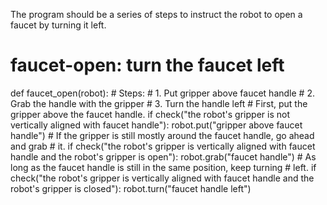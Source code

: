 

The program should be a series of steps to instruct the robot to open a faucet by turning it left.

# faucet-open: turn the faucet left
def faucet_open(robot):
    # Steps:
    #  1. Put gripper above faucet handle
    #  2. Grab the handle with the gripper
    #  3. Turn the handle left
    # First, put the gripper above the faucet handle.
    if check("the robot's gripper is not vertically aligned with faucet handle"):
        robot.put("gripper above faucet handle")
    # If the gripper is still mostly around the faucet handle, go ahead and grab
    # it.
    if check("the robot's gripper is vertically aligned with faucet handle and the robot's gripper is open"):
        robot.grab("faucet handle")
    # As long as the faucet handle is still in the same position, keep turning
    # left.
    if check("the robot's gripper is vertically aligned with faucet handle and the robot's gripper is closed"):
        robot.turn("faucet handle left")